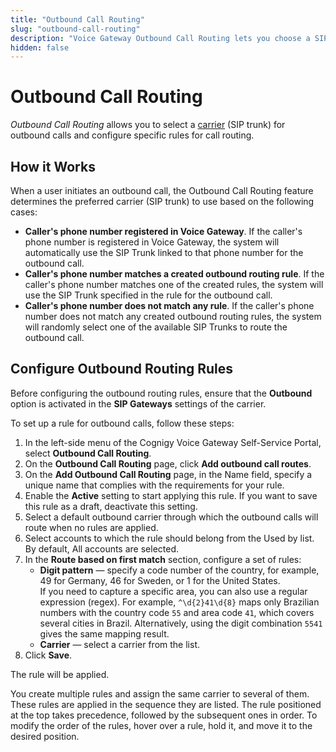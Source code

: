 ```yaml
---
title: "Outbound Call Routing"
slug: "outbound-call-routing"
description: "Voice Gateway Outbound Call Routing lets you choose a SIP trunk for outbound calls and set up specific rules for call routing."
hidden: false
---
```


# Outbound Call Routing

_Outbound Call Routing_ allows you to select a [carrier](carriers.md) (SIP trunk) for outbound calls and configure specific rules for call routing.

## How it Works

When a user initiates an outbound call, the Outbound Call Routing feature determines the preferred carrier (SIP trunk) to use based on the following cases:

- **Caller's phone number registered in Voice Gateway**. If the caller's phone number is registered in Voice Gateway, the system will automatically use the SIP Trunk linked to that phone number for the outbound call.
- **Caller's phone number matches a created outbound routing rule**. If the caller's phone number matches one of the created rules, the system will use the SIP Trunk specified in the rule for the outbound call.
- **Caller's phone number does not match any rule**. If the caller's phone number does not match any created outbound routing rules, the system will randomly select one of the available SIP Trunks to route the outbound call.

## Configure Outbound Routing Rules

Before configuring the outbound routing rules, ensure that the **Outbound** option is activated in the **SIP Gateways** settings of the carrier.

To set up a rule for outbound calls, follow these steps:

1. In the left-side menu of the Cognigy Voice Gateway Self-Service Portal, select **Outbound Call Routing**. 
2. On the **Outbound Call Routing** page, click **Add outbound call routes**. 
3. On the **Add Outbound Call Routing** page, in the Name field, specify a unique name that complies with the requirements for your rule. 
4. Enable the **Active** setting to start applying this rule. If you want to save this rule as a draft, deactivate this setting. 
5. Select a default outbound carrier through which the outbound calls will route when no rules are applied. 
6. Select accounts to which the rule should belong from the Used by list. By default, All accounts are selected. 
7. In the **Route based on first match** section, configure a set of rules:
    - **Digit pattern** — specify a code number of the country, for example, 49 for Germany, 46 for Sweden, or 1 for the United States.<br />If you need to capture a specific area, you can also use a regular expression (regex). For example, `^\d{2}41\d{8}` maps only Brazilian numbers with the country code `55` and area code `41`, which covers several cities in Brazil. Alternatively, using the digit combination `5541` gives the same mapping result.
    - **Carrier** — select a carrier from the list.
8. Click **Save**.

The rule will be applied.

You create multiple rules and assign the same carrier to several of them. 
These rules are applied in the sequence they are listed. 
The rule positioned at the top takes precedence, followed by the subsequent ones in order. 
To modify the order of the rules, hover over a rule, hold it, and move it to the desired position.


